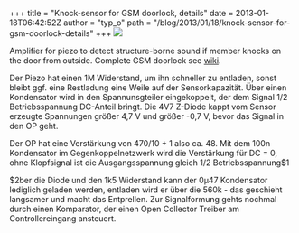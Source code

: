 +++
title = "Knock-sensor for GSM doorlock, details"
date = 2013-01-18T06:42:52Z
author = "typ_o"
path = "/blog/2013/01/18/knock-sensor-for-gsm-doorlock-details"
+++
![](https://flipdot.org/blog/uploads/amp_kl.jpg)

Amplifier for piezo to detect structure-borne sound if member knocks on
the door from outside. Complete GSM doorlock see
[wiki](http://flipdot.org/wiki/index.php?title=Zugangssystem).

Der Piezo hat einen 1M Widerstand, um ihn schneller zu entladen, sonst
bleibt ggf. eine Restladung eine Weile auf der Sensorkapazität. Über
einen Kondensator wird in den Spannunsgteiler eingekoppelt, der dem
Signal 1/2 Betriebsspannung DC-Anteil bringt. Die 4V7 Z-Diode kappt vom
Sensor erzeugte Spannungen größer 4,7 V und größer -0,7 V, bevor das
Signal in den OP geht.

Der OP hat eine Verstärkung von 470/10 + 1 also ca. 48. Mit dem 100n
Kondensator im Gegenkoppelnetzwerk wird die Verstärkung für DC = 0, ohne
Klopfsignal ist die Ausgangsspannung gleich 1/2 Betriebsspannung$1

$2ber die Diode und den 1k5 Widerstand kann der 0µ47 Kondensator
lediglich geladen werden, entladen wird er über die 560k - das geschieht
langsamer und macht das Entprellen. Zur Signalformung gehts nochmal
durch einen Komparator, der einen Open Collector Treiber am
Controllereingang ansteuert.
